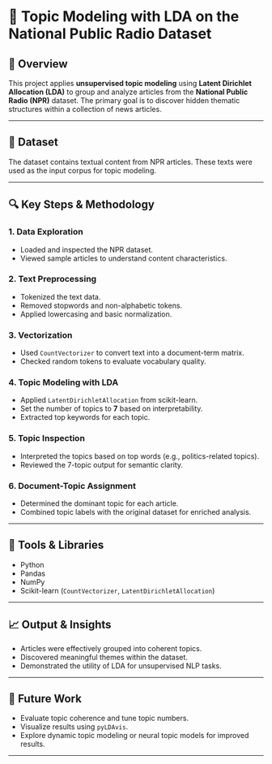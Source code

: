 # 📰 Topic Modeling with LDA on the National Public Radio Dataset

## 📌 Overview
This project applies **unsupervised topic modeling** using **Latent Dirichlet Allocation (LDA)** to group and analyze articles from the **National Public Radio (NPR)** dataset. The primary goal is to discover hidden thematic structures within a collection of news articles.

---

## 📂 Dataset
The dataset contains textual content from NPR articles. These texts were used as the input corpus for topic modeling.

---

## 🔍 Key Steps & Methodology

### 1. Data Exploration
- Loaded and inspected the NPR dataset.
- Viewed sample articles to understand content characteristics.

### 2. Text Preprocessing
- Tokenized the text data.
- Removed stopwords and non-alphabetic tokens.
- Applied lowercasing and basic normalization.

### 3. Vectorization
- Used `CountVectorizer` to convert text into a document-term matrix.
- Checked random tokens to evaluate vocabulary quality.

### 4. Topic Modeling with LDA
- Applied `LatentDirichletAllocation` from scikit-learn.
- Set the number of topics to **7** based on interpretability.
- Extracted top keywords for each topic.

### 5. Topic Inspection
- Interpreted the topics based on top words (e.g., politics-related topics).
- Reviewed the 7-topic output for semantic clarity.

### 6. Document-Topic Assignment
- Determined the dominant topic for each article.
- Combined topic labels with the original dataset for enriched analysis.

---

## 🧠 Tools & Libraries
- Python
- Pandas
- NumPy
- Scikit-learn (`CountVectorizer`, `LatentDirichletAllocation`)

---

## 📈 Output & Insights
- Articles were effectively grouped into coherent topics.
- Discovered meaningful themes within the dataset.
- Demonstrated the utility of LDA for unsupervised NLP tasks.

---

## 🔄 Future Work
- Evaluate topic coherence and tune topic numbers.
- Visualize results using `pyLDAvis`.
- Explore dynamic topic modeling or neural topic models for improved results.

---
